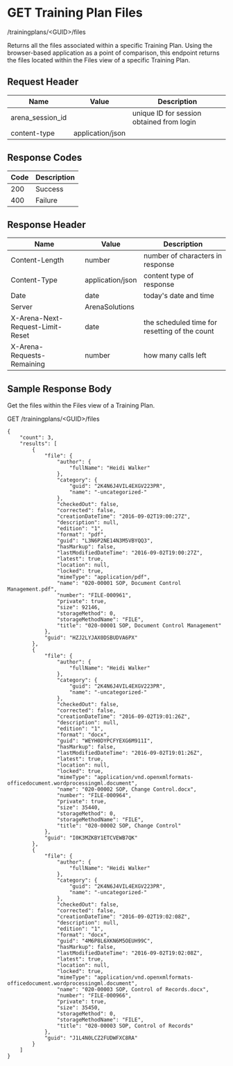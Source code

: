 # GET Training Plan Files


/trainingplans/&lt;GUID&gt;/files

Returns all the files associated within a specific Training Plan. Using the browser\-based application as a point of comparison, this endpoint returns the files located within the Files view of a specific Training Plan.

## Request Header

| Name | Value | Description |
|  --- |  --- |  --- | 
| arena_session_id |   | unique ID for session obtained from login |
| content\-type | application/json |   |

## Response Codes

| Code | Description |
|  --- |  --- | 
| 200 | Success |
| 400 | Failure |

## Response Header

| Name | Value | Description |
|  --- |  --- |  --- | 
| Content\-Length | number | number of characters in response |
| Content\-Type | application/json | content type of response |
| Date | date | today's date and time |
| Server | ArenaSolutions |   |
| X\-Arena\-Next\-Request\-Limit\-Reset  | date | the scheduled time for resetting of the count |
| X\-Arena\-Requests\-Remaining  | number | how many calls left |

## Sample Response Body
Get the files within the Files view  of  a Training Plan.



GET /trainingplans/&lt;GUID&gt;/files

```
{
    "count": 3,
    "results": [
        {
            "file": {
                "author": {
                    "fullName": "Heidi Walker"
                },
                "category": {
                    "guid": "2K4N6J4VIL4EXGV223PR",
                    "name": "-uncategorized-"
                },
                "checkedOut": false,
                "corrected": false,
                "creationDateTime": "2016-09-02T19:00:27Z",
                "description": null,
                "edition": "1",
                "format": "pdf",
                "guid": "L3N6P2NE14N3M5VBYQQ3",
                "hasMarkup": false,
                "lastModifiedDateTime": "2016-09-02T19:00:27Z",
                "latest": true,
                "location": null,
                "locked": true,
                "mimeType": "application/pdf",
                "name": "020-00001 SOP, Document Control Management.pdf",
                "number": "FILE-000961",
                "private": true,
                "size": 92146,
                "storageMethod": 0,
                "storageMethodName": "FILE",
                "title": "020-00001 SOP, Document Control Management"
            },
            "guid": "HZJ2LYJAX0DSBUDVA6PX"
        },
        {
            "file": {
                "author": {
                    "fullName": "Heidi Walker"
                },
                "category": {
                    "guid": "2K4N6J4VIL4EXGV223PR",
                    "name": "-uncategorized-"
                },
                "checkedOut": false,
                "corrected": false,
                "creationDateTime": "2016-09-02T19:01:26Z",
                "description": null,
                "edition": "1",
                "format": "docx",
                "guid": "WEYH0DYPCFYEXG6M911I",
                "hasMarkup": false,
                "lastModifiedDateTime": "2016-09-02T19:01:26Z",
                "latest": true,
                "location": null,
                "locked": true,
                "mimeType": "application/vnd.openxmlformats-officedocument.wordprocessingml.document",
                "name": "020-00002 SOP, Change Control.docx",
                "number": "FILE-000964",
                "private": true,
                "size": 35440,
                "storageMethod": 0,
                "storageMethodName": "FILE",
                "title": "020-00002 SOP, Change Control"
            },
            "guid": "I0K3MZKBY1ETCVEWB7QK"
        },
        {
            "file": {
                "author": {
                    "fullName": "Heidi Walker"
                },
                "category": {
                    "guid": "2K4N6J4VIL4EXGV223PR",
                    "name": "-uncategorized-"
                },
                "checkedOut": false,
                "corrected": false,
                "creationDateTime": "2016-09-02T19:02:08Z",
                "description": null,
                "edition": "1",
                "format": "docx",
                "guid": "4M6P8L6XKN6M5OEUH99C",
                "hasMarkup": false,
                "lastModifiedDateTime": "2016-09-02T19:02:08Z",
                "latest": true,
                "location": null,
                "locked": true,
                "mimeType": "application/vnd.openxmlformats-officedocument.wordprocessingml.document",
                "name": "020-00003 SOP, Control of Records.docx",
                "number": "FILE-000966",
                "private": true,
                "size": 35450,
                "storageMethod": 0,
                "storageMethodName": "FILE",
                "title": "020-00003 SOP, Control of Records"
            },
            "guid": "J1L4N0LCZ2FUDWFXC8RA"
        }
    ]
}
```
